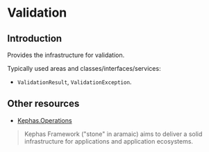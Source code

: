 ﻿# Validation

## Introduction
Provides the infrastructure for validation.

Typically used areas and classes/interfaces/services:
* ```ValidationResult```, ````ValidationException````.

## Other resources

* [Kephas.Operations](https://www.nuget.org/packages/Kephas.Operations)

> Kephas Framework ("stone" in aramaic) aims to deliver a solid infrastructure for applications and application ecosystems.
